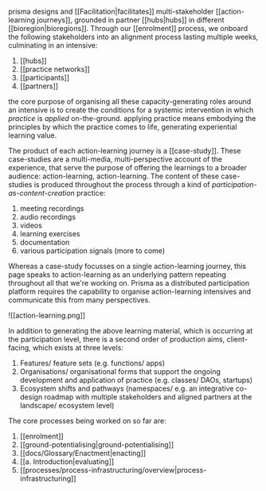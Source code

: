 prisma designs and [[Facilitation|facilitates]] multi-stakeholder [[action-learning journeys]], grounded in partner [[hubs|hubs]] in different [[bioregion|bioregions]]. Through our [[enrolment]] process, we onboard the following stakeholders into an alignment process lasting multiple weeks, culminating in an intensive:

1. [[hubs]]
2. [[practice networks]]
3. [[participants]]
4. [[partners]]

the core purpose of organising all these capacity-generating roles around an intensive is to create the conditions for a systemic intervention in which *practice* is *applied* on-the-ground. applying practice means embodying the principles by which the practice comes to life, generating experiential learning value. 

The product of each action-learning journey is a [[case-study]]. These case-studies are a multi-media, multi-perspective account of the experience, that serve the purpose of offering the learnings to a broader audience: action-learning, action-learning. The content of these case-studies is produced throughout the process through a kind of *participation-as-content-creation* practice:

1. meeting recordings
2. audio recordings
3. videos
4. learning exercises
5. documentation
6. various participation signals (more to come)

Whereas a case-study focusses on a single action-learning journey, this page speaks to action-learning as an underlying pattern repeating throughout all that we're working on. Prisma as a distributed participation platform requires the capability to organise action-learning intensives and communicate this from many perspectives. 

![[action-learning.png]]

In addition to generating the above learning material, which is occurring at the participation level, there is a second order of production aims, client-facing, which exists at three levels:

1. Features/ feature sets (e.g. functions/ apps)
2. Organisations/ organisational forms that support the ongoing development and application of practice (e.g. classes/ DAOs, startups)
3. Ecosystem shifts and pathways (namespaces/ e.g. an integrative co-design roadmap with multiple stakeholders and aligned partners at the landscape/ ecosystem level)

The core processes being worked on so far are:

1. [[enrolment]]
2. [[ground-potentialising|ground-potentialising]]
3. [[docs/Glossary/Enactment|enacting]]
4. [[a. Introduction|evaluating]]
5. [[processes/process-infrastructuring/overview|process-infrastructuring]]